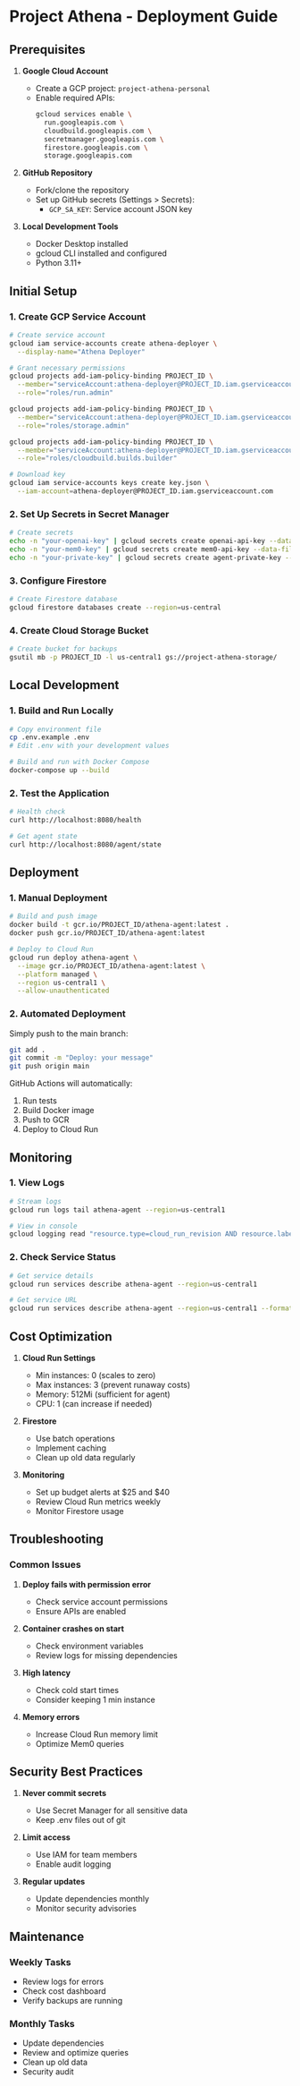 # Project Athena - Deployment Guide

## Prerequisites

1. **Google Cloud Account**
   - Create a GCP project: `project-athena-personal`
   - Enable required APIs:
     ```bash
     gcloud services enable \
       run.googleapis.com \
       cloudbuild.googleapis.com \
       secretmanager.googleapis.com \
       firestore.googleapis.com \
       storage.googleapis.com
     ```

2. **GitHub Repository**
   - Fork/clone the repository
   - Set up GitHub secrets (Settings > Secrets):
     - `GCP_SA_KEY`: Service account JSON key

3. **Local Development Tools**
   - Docker Desktop installed
   - gcloud CLI installed and configured
   - Python 3.11+

## Initial Setup

### 1. Create GCP Service Account

```bash
# Create service account
gcloud iam service-accounts create athena-deployer \
  --display-name="Athena Deployer"

# Grant necessary permissions
gcloud projects add-iam-policy-binding PROJECT_ID \
  --member="serviceAccount:athena-deployer@PROJECT_ID.iam.gserviceaccount.com" \
  --role="roles/run.admin"

gcloud projects add-iam-policy-binding PROJECT_ID \
  --member="serviceAccount:athena-deployer@PROJECT_ID.iam.gserviceaccount.com" \
  --role="roles/storage.admin"

gcloud projects add-iam-policy-binding PROJECT_ID \
  --member="serviceAccount:athena-deployer@PROJECT_ID.iam.gserviceaccount.com" \
  --role="roles/cloudbuild.builds.builder"

# Download key
gcloud iam service-accounts keys create key.json \
  --iam-account=athena-deployer@PROJECT_ID.iam.gserviceaccount.com
```

### 2. Set Up Secrets in Secret Manager

```bash
# Create secrets
echo -n "your-openai-key" | gcloud secrets create openai-api-key --data-file=-
echo -n "your-mem0-key" | gcloud secrets create mem0-api-key --data-file=-
echo -n "your-private-key" | gcloud secrets create agent-private-key --data-file=-
```

### 3. Configure Firestore

```bash
# Create Firestore database
gcloud firestore databases create --region=us-central
```

### 4. Create Cloud Storage Bucket

```bash
# Create bucket for backups
gsutil mb -p PROJECT_ID -l us-central1 gs://project-athena-storage/
```

## Local Development

### 1. Build and Run Locally

```bash
# Copy environment file
cp .env.example .env
# Edit .env with your development values

# Build and run with Docker Compose
docker-compose up --build
```

### 2. Test the Application

```bash
# Health check
curl http://localhost:8080/health

# Get agent state
curl http://localhost:8080/agent/state
```

## Deployment

### 1. Manual Deployment

```bash
# Build and push image
docker build -t gcr.io/PROJECT_ID/athena-agent:latest .
docker push gcr.io/PROJECT_ID/athena-agent:latest

# Deploy to Cloud Run
gcloud run deploy athena-agent \
  --image gcr.io/PROJECT_ID/athena-agent:latest \
  --platform managed \
  --region us-central1 \
  --allow-unauthenticated
```

### 2. Automated Deployment

Simply push to the main branch:
```bash
git add .
git commit -m "Deploy: your message"
git push origin main
```

GitHub Actions will automatically:
1. Run tests
2. Build Docker image
3. Push to GCR
4. Deploy to Cloud Run

## Monitoring

### 1. View Logs

```bash
# Stream logs
gcloud run logs tail athena-agent --region=us-central1

# View in console
gcloud logging read "resource.type=cloud_run_revision AND resource.labels.service_name=athena-agent" --limit 50
```

### 2. Check Service Status

```bash
# Get service details
gcloud run services describe athena-agent --region=us-central1

# Get service URL
gcloud run services describe athena-agent --region=us-central1 --format='value(status.url)'
```

## Cost Optimization

1. **Cloud Run Settings**
   - Min instances: 0 (scales to zero)
   - Max instances: 3 (prevent runaway costs)
   - Memory: 512Mi (sufficient for agent)
   - CPU: 1 (can increase if needed)

2. **Firestore**
   - Use batch operations
   - Implement caching
   - Clean up old data regularly

3. **Monitoring**
   - Set up budget alerts at $25 and $40
   - Review Cloud Run metrics weekly
   - Monitor Firestore usage

## Troubleshooting

### Common Issues

1. **Deploy fails with permission error**
   - Check service account permissions
   - Ensure APIs are enabled

2. **Container crashes on start**
   - Check environment variables
   - Review logs for missing dependencies

3. **High latency**
   - Check cold start times
   - Consider keeping 1 min instance

4. **Memory errors**
   - Increase Cloud Run memory limit
   - Optimize Mem0 queries

## Security Best Practices

1. **Never commit secrets**
   - Use Secret Manager for all sensitive data
   - Keep .env files out of git

2. **Limit access**
   - Use IAM for team members
   - Enable audit logging

3. **Regular updates**
   - Update dependencies monthly
   - Monitor security advisories

## Maintenance

### Weekly Tasks
- Review logs for errors
- Check cost dashboard
- Verify backups are running

### Monthly Tasks
- Update dependencies
- Review and optimize queries
- Clean up old data
- Security audit